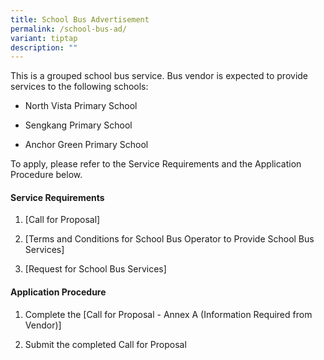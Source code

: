 ```yaml
---
title: School Bus Advertisement
permalink: /school-bus-ad/
variant: tiptap
description: ""
---
```

<p>This is a grouped school bus service. Bus vendor is expected to provide
services to the following schools:</p>
<ul data-tight="true" class="tight">
<li>
<p>North Vista Primary School</p>
</li>
<li>
<p>Sengkang Primary School</p>
</li>
<li>
<p>Anchor Green Primary School</p>
</li>
</ul>
<p></p>
<p>To apply, please refer to the Service Requirements and the Application
Procedure below.</p>
<p></p>
<h4><strong>Service Requirements</strong></h4>
<ol data-tight="true" class="tight">
<li>
<p>[Call for Proposal]</p>
<p></p>
</li>
<li>
<p>[Terms and Conditions for School Bus Operator to Provide School Bus Services]</p>
<p></p>
</li>
<li>
<p>[Request for School Bus Services]</p>
</li>
</ol>
<p></p>
<h4><strong>Application Procedure</strong></h4>
<ol data-tight="true" class="tight">
<li>
<p>Complete the [Call for Proposal - Annex A (Information Required from Vendor)]</p>
<p></p>
</li>
<li>
<p>Submit the completed Call for Proposal</p>
</li>
</ol>
<p></p>
<p></p>
<p></p>